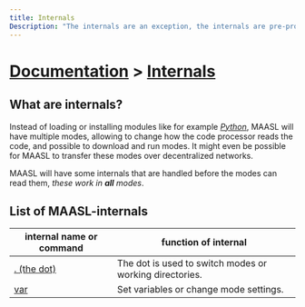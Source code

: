 ```yaml
---
title: Internals
Description: "The internals are an exception, the internals are pre-processed without the mode to get in between, which means they are predefined and necessary to learn as a basis."
---
```


# [Documentation](../) > [Internals](./)

## What are internals?

Instead of loading or installing modules like for example [*Python*](https://docs.python.org/3/tutorial/modules.html), MAASL will have multiple modes, allowing to change how the code processor reads the code, and possible to download and run modes. It might even be possible for MAASL to transfer these modes over decentralized networks.

MAASL will have some internals that are handled before the modes can read them, *these work in **all** modes*.

## List of MAASL-internals

| internal name or command | function of internal                                    |
| ------------------------ | ------------------------------------------------------- |
| [. (the dot)](./dot)     | The dot is used to switch modes or working directories. |
| [var](./var)             | Set variables or change mode settings.                  |

